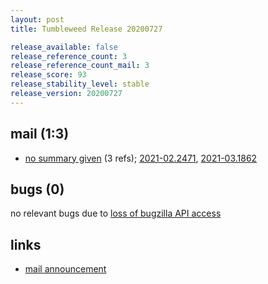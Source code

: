 ```yaml
---
layout: post
title: Tumbleweed Release 20200727

release_available: false
release_reference_count: 3
release_reference_count_mail: 3
release_score: 93
release_stability_level: stable
release_version: 20200727
---
```


## mail (1:3)

- [no summary given](https://github.com/boombatower/tumbleweed-review/issues/10) (3 refs); [2021-02.2471](https://github.com/boombatower/tumbleweed-review/issues/10), [2021-03.1862](https://github.com/boombatower/tumbleweed-review/issues/10)

## bugs (0)

<!--more-->

no relevant bugs due to [loss of bugzilla API access](https://bugzilla.opensuse.org/show_bug.cgi?id=1157722)



## links

- [mail announcement](https://github.com/boombatower/tumbleweed-review/issues/10)
